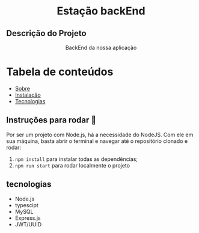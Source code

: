 <h1 align="center">Estação backEnd</h1>

## Descrição do Projeto
<p align="center" id="Sobre"> BackEnd da nossa aplicação </p>

Tabela de conteúdos
=================
<!--ts-->
   * [Sobre](#Sobre)
   * [Instalação](#instalacao)
   * [Tecnologias](#tecnologias)
<!--te-->

## Instruções para rodar :checkered_flag:

<p id="instalacao">Por ser um projeto com Node.js, há a necessidade do NodeJS. Com ele em 
sua máquina, basta abrir o terminal e navegar até o repositório clonado e 
rodar:

1. `npm install` para instalar todas as dependências;
1. `npm run start` para rodar localmente o projeto

## tecnologias

<!--ts-->
   * Node.js
   * typescipt
   * MySQL
   * Express.js
   * JWT/UUID
<!--te-->



